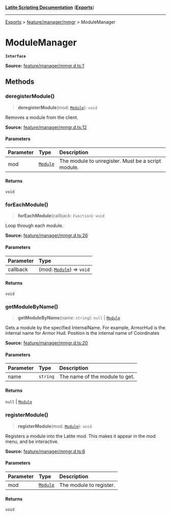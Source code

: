 [**Latite Scripting Documentation**](../../README.md) ([**Exports**](../../exports.md))

---

[Exports](../../exports.md) > [feature/manager/mmgr](../index.md) > ModuleManager

# ModuleManager

**`Interface`**

**Source:** [feature/manager/mmgr.d.ts:1](https://github.com/LatiteScripting/latitescripting.github.io/blob/f7b9df2/definitions/feature/manager/mmgr.d.ts#L1)

## Methods

### deregisterModule()

> **deregisterModule**(mod: [`Module`](../../module.feature_module/classes/class.Module.md)): `void`

Removes a module from the client.

**Source:** [feature/manager/mmgr.d.ts:12](https://github.com/LatiteScripting/latitescripting.github.io/blob/f7b9df2/definitions/feature/manager/mmgr.d.ts#L12)

#### Parameters

| Parameter | Type                                                            | Description                                        |
| :-------- | :-------------------------------------------------------------- | :------------------------------------------------- |
| mod       | [`Module`](../../module.feature_module/classes/class.Module.md) | The module to unregister. Must be a script module. |

#### Returns

`void`

### forEachModule()

> **forEachModule**(callback: `Function`): `void`

Loop through each module.

**Source:** [feature/manager/mmgr.d.ts:26](https://github.com/LatiteScripting/latitescripting.github.io/blob/f7b9df2/definitions/feature/manager/mmgr.d.ts#L26)

#### Parameters

| Parameter | Type                                                                             |
| :-------- | :------------------------------------------------------------------------------- |
| callback  | (mod: [`Module`](../../module.feature_module/classes/class.Module.md)) => `void` |

#### Returns

`void`

### getModuleByName()

> **getModuleByName**(name: `string`): `null` \| [`Module`](../../module.feature_module/classes/class.Module.md)

Gets a module by the specified InternalName.
For example, ArmorHud is the internal name for Armor Hud.
Position is the internal name of Coordinates

**Source:** [feature/manager/mmgr.d.ts:20](https://github.com/LatiteScripting/latitescripting.github.io/blob/f7b9df2/definitions/feature/manager/mmgr.d.ts#L20)

#### Parameters

| Parameter | Type     | Description                    |
| :-------- | :------- | :----------------------------- |
| name      | `string` | The name of the module to get. |

#### Returns

`null` \| [`Module`](../../module.feature_module/classes/class.Module.md)

### registerModule()

> **registerModule**(mod: [`Module`](../../module.feature_module/classes/class.Module.md)): `void`

Registers a module into the Latite mod. This makes it appear in the mod menu, and be interactive.

**Source:** [feature/manager/mmgr.d.ts:6](https://github.com/LatiteScripting/latitescripting.github.io/blob/f7b9df2/definitions/feature/manager/mmgr.d.ts#L6)

#### Parameters

| Parameter | Type                                                            | Description             |
| :-------- | :-------------------------------------------------------------- | :---------------------- |
| mod       | [`Module`](../../module.feature_module/classes/class.Module.md) | The module to register. |

#### Returns

`void`
